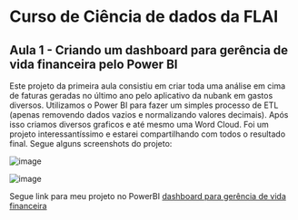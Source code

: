 # Curso de Ciência de dados da FLAI


## Aula 1 - Criando um dashboard para gerência de vida financeira pelo Power BI 

Este projeto da primeira aula consistiu em criar toda uma análise em cima de faturas geradas no último ano pelo aplicativo da nubank em gastos diversos. Utilizamos o Power BI para fazer um simples processo de ETL (apenas removendo dados vazios e normalizando valores decimais). Após isso criamos diversos graficos e até mesmo uma Word Cloud. Foi um projeto interessantíssimo e estarei compartilhando com todos o resultado final. Segue alguns screenshots do projeto:

![image](https://user-images.githubusercontent.com/25200855/123723839-a238f080-d861-11eb-8639-cc5ddb3cac43.png)


![image](https://user-images.githubusercontent.com/25200855/123723873-b1b83980-d861-11eb-83cb-7f882eeec535.png)



Segue link para meu projeto no PowerBI
[dashboard para gerência de vida financeira](https://app.powerbi.com/reportEmbed?reportId=4f156d6a-b48b-4e17-b289-b0f713689815&autoAuth=true&ctid=7ac12efa-2494-4ee4-88b7-26bfeaa77a48&config=eyJjbHVzdGVyVXJsIjoiaHR0cHM6Ly93YWJpLXNvdXRoLWNlbnRyYWwtdXMtcmVkaXJlY3QuYW5hbHlzaXMud2luZG93cy5uZXQvIn0%3D)

